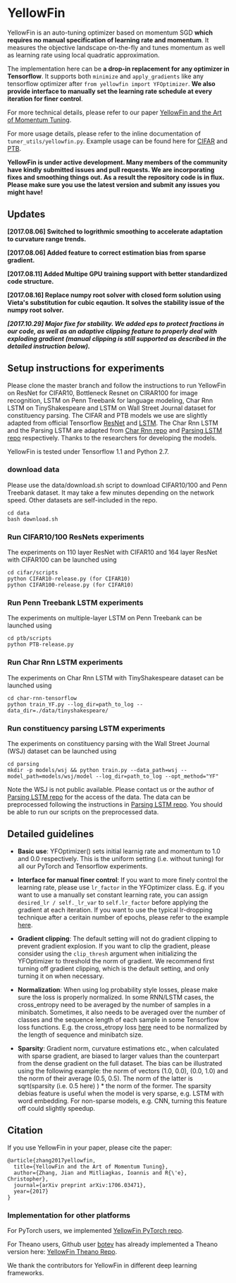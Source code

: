# YellowFin

YellowFin is an auto-tuning optimizer based on momentum SGD **which requires no manual specification of learning rate and momentum**. It measures the objective landscape on-the-fly and tunes momentum as well as learning rate using local quadratic approximation.

The implementation here can be **a drop-in replacement for any optimizer in Tensorflow**. It supports both ```minimize``` and ```apply_gradients``` like any tensorflow optimizer after ```from yellowfin import YFOptimizer```. **We also provide interface to manually set the learning rate schedule at every iteration for finer control**.

For more technical details, please refer to our paper [YellowFin and the Art of Momentum Tuning](https://arxiv.org/abs/1706.03471).

For more usage details, please refer to the inline documentation of ```tuner_utils/yellowfin.py```. Example usage can be found here for [CIFAR](https://github.com/JianGoForIt/YellowFin/blob/master/cifar/model/resnet_model.py#L160) and [PTB](https://github.com/JianGoForIt/YellowFin/blob/master/ptb/model/ptb_word_lm.py#L203).

**YellowFin is under active development. Many members of the community have kindly submitted issues and pull requests. We are incorporating fixes and smoothing things out. As a result the repository code is in flux. Please make sure you use the latest version and submit any issues you might have!**

<!---We thank @[mfernezir](https://github.com/mfernezir) for the efforts on standardization of YellowFin in TensorFlow. If you want to use the previous stable version, please check out v1.0 branch.--->


## Updates
**[2017.08.06] Switched to logrithmic smoothing to accelerate adaptation to curvature range trends.**

**[2017.08.06] Added feature to correct estimation bias from sparse gradient.**

**[2017.08.11] Added Multipe GPU training support with better standardized code structure.**

**[2017.08.16] Replace numpy root solver with closed form solution using Vieta's substitution for cubic eqaution. It solves the stability issue of the numpy root solver.**

***[2017.10.29] Major fixe for stability. We added eps to protect fractions in our code, as well as an adaptive clipping feature to properly deal with exploding gradient (manual clipping is still supported as described in the detailed instruction below).***

## Setup instructions for experiments
Please clone the master branch and follow the instructions to run YellowFin on ResNet for CIFAR10, Bottleneck Resnet on CIRAR100 for image recognition, LSTM on Penn Treebank for language modeling, Char Rnn LSTM on TinyShakespeare and LSTM on Wall Street Journal dataset for constituency parsing. The CIFAR and PTB models we use are slightly adapted from official Tensorflow [ResNet](https://github.com/tensorflow/models/tree/master/resnet) and [LSTM](https://github.com/tensorflow/models/tree/master/tutorials/rnn/ptb). The Char Rnn LSTM and the Parsing LSTM are adapted from [Char Rnn repo](https://github.com/sherjilozair/char-rnn-tensorflow) and [Parsing LSTM repo](https://github.com/cdg720/emnlp2016) respectively. Thanks to the researchers for developing the models.

YellowFin is tested under Tensorflow 1.1 and Python 2.7.

### download data
Please use the data/download.sh script to download CIFAR10/100 and Penn Treebank dataset. It may take a few minutes depending on the network speed. Other datasets are self-included in the repo.
```
cd data
bash download.sh
```

### Run CIFAR10/100 ResNets experiments
The experiments on 110 layer ResNet with CIFAR10 and 164 layer ResNet with CIFAR100 can be launched using
```
cd cifar/scripts
python CIFAR10-release.py (for CIFAR10)
python CIFAR100-release.py (for CIFAR10)
```

### Run Penn Treebank LSTM experiments
The experiments on multiple-layer LSTM on Penn Treebank can be launched using
```
cd ptb/scripts
python PTB-release.py
```

### Run Char Rnn LSTM experiments
The experiments on Char Rnn LSTM with TinyShakespeare dataset can be launched using
```
cd char-rnn-tensorflow
python train_YF.py --log_dir=path_to_log --data_dir=./data/tinyshakespeare/
```

### Run constituency parsing LSTM experiments
The experiments on constituency parsing with the Wall Street Journal (WSJ) dataset can be launched using
```
cd parsing
mkdir -p models/wsj && python train.py --data_path=wsj --model_path=models/wsj/model --log_dir=path_to_log --opt_method="YF"
```
Note the WSJ is not public available. Please contact us or the author of [Parsing LSTM repo](https://github.com/cdg720/emnlp2016) for the access of the data. The data can be preprocessed following the instructions in [Parsing LSTM repo](https://github.com/cdg720/emnlp2016). You should be able to run our scripts on the preprocessed data.


## Detailed guidelines
* **Basic use**: YFOptimizer() sets initial learnig rate and momentum to 1.0 and 0.0 respectively. This is the uniform setting (i.e. without tuning) for all our PyTorch and Tensorflow experiments. 

* **Interface for manual finer control**: If you want to more finely control the learning rate, please use ```lr_factor``` in the YFOptimizer class. E.g. if you want to use a manually set constant learning rate, you can assign ```desired_lr / self._lr_var``` to ```self.lr_factor``` before applying the gradient at each iteration. If you want to use the typical lr-dropping technique after a ceritain number of epochs, please refer to the example [here](https://github.com/JianGoForIt/YellowFin/blob/master/char-rnn-tensorflow/train_YF.py#L139). 

* **Gradient clipping**: The default setting will not do gradient clipping to prevent gradient explosion. If you want to clip the gradient, please consider using the ```clip_thresh``` argument when initializing the YFOptimizer to threshold the norm of gradient. We recommend first turning off gradient clipping, which is the default setting, and only turning it on when necessary. 

* **Normalization**: When using log probability style losses, please make sure the loss is properly normalized. In some RNN/LSTM cases, the cross_entropy need to be averaged by the number of samples in a minibatch. Sometimes, it also needs to be averaged over the number of classes and the sequence length of each sample in some Tensorflow loss functions. E.g. the cross_etropy loss [here](https://github.com/JianGoForIt/YellowFin/blob/master/ptb/model/ptb_word_lm.py#L168) need to be normalized by the length of sequence and minibatch size.

* **Sparsity**: Gradient norm, curvature estimations etc., when calculated with sparse gradient, are biased to larger values than the counterpart from the dense gradient on the full dataset. The bias can be illustrated using the following example: the norm of vectors (1.0, 0.0), (0.0, 1.0) and the norm of their average (0.5, 0.5). The norm of the latter is sqrt(sparsity (i.e. 0.5 here) ) * the norm of the former. The sparsity debias feature is useful when the model is very sparse, e.g. LSTM with word embedding. For non-sparse models, e.g. CNN, turning this feature off could slightly speedup.

## Citation
If you use YellowFin in your paper, please cite the paper:
```
@article{zhang2017yellowfin,
  title={YellowFin and the Art of Momentum Tuning},
  author={Zhang, Jian and Mitliagkas, Ioannis and R{\'e}, Christopher},
  journal={arXiv preprint arXiv:1706.03471},
  year={2017}
}
```

### Implementation for other platforms
For PyTorch users, we implemented [YellowFin PyTorch repo](https://github.com/JianGoForIt/YellowFin_Pytorch).

<!---For MXNet users, Github user [StargazerZhu](https://github.com/StargazerZhu) has already implemented a Theano version here: [YellowFin MXNet Repo](https://github.com/StargazerZhu/YellowFin_MXNet).--->

For Theano users, Github user [botev](https://github.com/botev) has already implemented a Theano version here: [YellowFin Theano Repo](https://gist.github.com/botev/f8b32c00eafee222e47393f7f0747666).

We thank the contributors for YellowFin in different deep learning frameworks.
